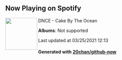 ## Now Playing on Spotify

[<img align="left" width="100" src="https://i.scdn.co/image/ab67616d0000b2738d0a75346badc30c8b845be9">](https://open.spotify.com/album/3Wv4X8OA65pGpFzBkuUgAh)

DNCE - Cake By The Ocean

**Albums**: Not supported

Last updated at 03/25/2021 12:13

#### Generated with [20chan/github-now](https://github.com/20chan/github-now)


<!--
**20chan/20chan** is a ✨ _special_ ✨ repository because its `README.md` (this file) appears on your GitHub profile.

Here are some ideas to get you started:

- 🔭 I’m currently working on ...
- 🌱 I’m currently learning ...
- 👯 I’m looking to collaborate on ...
- 🤔 I’m looking for help with ...
- 💬 Ask me about ...
- 📫 How to reach me: ...
- 😄 Pronouns: ...
- ⚡ Fun fact: ...
-->
